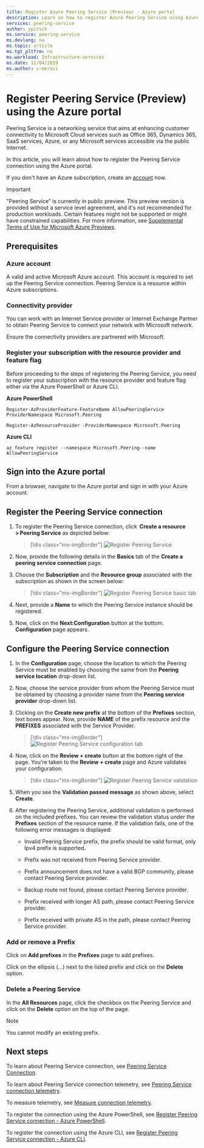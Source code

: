 ```yaml
---
title: Register Azure Peering Service (Preview) - Azure portal
description: Learn on how to register Azure Peering Service using Azure portal
services: peering-service
author: ypitsch
ms.service: peering-service
ms.devlang: na
ms.topic: article
ms.tgt_pltfrm: na
ms.workload: Infrastructure-services
ms.date: 11/04/2019
ms.author: v-meravi
---
```


# Register Peering Service (Preview) using the Azure portal

Peering Service is a networking service that aims at enhancing customer connectivity to Microsoft Cloud services such as Office 365, Dynamics 365, SaaS services, Azure, or any Microsoft services accessible via the public Internet.

In this article, you will learn about how to register the Peering Service connection using the Azure portal.

If you don't have an Azure subscription, create an [account](https://azure.microsoft.com/free/?WT.mc_id=A261C142F) now.

> [!IMPORTANT]
> "Peering Service” is currently in public preview.
> This preview version is provided without a service level agreement, and it's not recommended for production workloads. Certain features might not be supported or might have constrained capabilities. 
> For more information, see [Supplemental Terms of Use for Microsoft Azure Previews](https://azure.microsoft.com/support/legal/preview-supplemental-terms/).

## Prerequisites  

### Azure account

A valid and active Microsoft Azure account. This account is required to set up the Peering Service connection. Peering Service is a resource within Azure subscriptions. 

### Connectivity provider

You can work with an Internet Service provider or Internet Exchange Partner to obtain Peering Service to connect your network with Microsoft network.

Ensure the connectivity providers are partnered with Microsoft.

### Register your subscription with the resource provider and feature flag

Before proceeding to the steps of registering the Peering Service, you need to register your subscription with the resource provider and feature flag either via the Azure PowerShell or Azure CLI. 

**Azure PowerShell**

```PowerShellCopy
Register-AzProviderFeature-FeatureName AllowPeeringService ProviderNamespace Microsoft.Peering 

Register-AzResourceProvider -ProviderNamespace Microsoft.Peering 

```

**Azure CLI**

```azurecli
az feature register --namespace Microsoft.Peering--name AllowPeeringService
```

## Sign into the Azure portal

From a browser, navigate to the Azure portal and sign in with your Azure account.

## Register the Peering Service connection

1. To register the Peering Service connection, click  **Create a resource > Peering Service** as depicted below:

    > [!div class="mx-imgBorder"]
    > ![Register Peering Service](./media/peering-service-portal/peering-servicecreate.png)
 
2.	Now, provide the following details in the **Basics** tab of the **Create a peering service connection** page. 
 
3.	Choose the **Subscription** and the **Resource group** associated with the subscription as shown in the screen below:

    > [!div class="mx-imgBorder"]
    > ![Register Peering Service basic tab](./media/peering-service-portal/peering-servicebasics.png)

4.	Next, provide a **Name** to which the Peering Service instance should be registered.
 
5.	Now, click on the **Next:Configuration** button at the bottom. **Configuration** page appears.

## Configure the Peering Service connection

1.	In the **Configuration**  page, choose the location to which the Peering Service must be enabled by choosing the same from the **Peering service location** drop-down list.

2.	Now, choose the service provider from whom the Peering Service must be obtained by choosing a provider name from the **Peering service provider**  drop-down list.
 
3.	Clicking on the **Create new prefix** at the bottom of the **Prefixes** section, text boxes appear. Now, provide **NAME** of the prefix resource and the **PREFIXES** associated with the Service Provider.

    > [!div class="mx-imgBorder"]
    > ![Register Peering Service configuration tab](./media/peering-service-portal/peering-serviceconfiguration.png)

5.	Now, click on the **Review + create** button at the bottom right of the page. You're taken to the **Review + create** page and Azure validates your configuration.

    > [!div class="mx-imgBorder"]
    > ![Register Peering Service validation](./media/peering-service-portal/peering-service-validate.png)

6. When you see the **Validation passed message** as shown above, select **Create**.

7. After registering the Peering Service, additional validation is performed on the included prefixes. You can review the validation status under the **Prefixes** section of the resource name. If the validation fails, one of the following error messages is displayed:

   - Invalid Peering Service prefix, the prefix should be valid format, only Ipv4 prefix is supported.

   - Prefix was not received from Peering Service provider.

   - Prefix announcement does not have a valid BGP community, please contact Peering Service provider.

   - Backup route not found, please contact Peering Service provider.

   - Prefix received with longer AS path, please contact Peering Service provider.

   - Prefix received with private AS in the path, please contact Peering Service provider.

### Add or remove a Prefix

Click on **Add prefixes** in the **Prefixes** page to add prefixes.

Click on the ellipsis (...) next to the listed prefix and click on the **Delete** option.

### Delete a Peering Service

In the **All Resources** page, click the checkbox on the Peering Service and click on the **Delete** option on the top of the page.

> [!Note]
> You cannot modify an existing prefix.
>

## Next steps

To learn about Peering Service connection, see [Peering Service Connection](connection.md).

To learn about Peering Service connection telemetry, see [Peering Service connection telemetry](connection-telemetry.md).

To measure telemetry, see [Measure connection telemetry](measure-connection-telemetry.md).

To register the connection using the Azure PowerShell, see [Register Peering Service connection - Azure PowerShell](powershell.md).

To register the connection using the Azure CLI, see [Register Peering Service connection - Azure CLI](cli.md).
